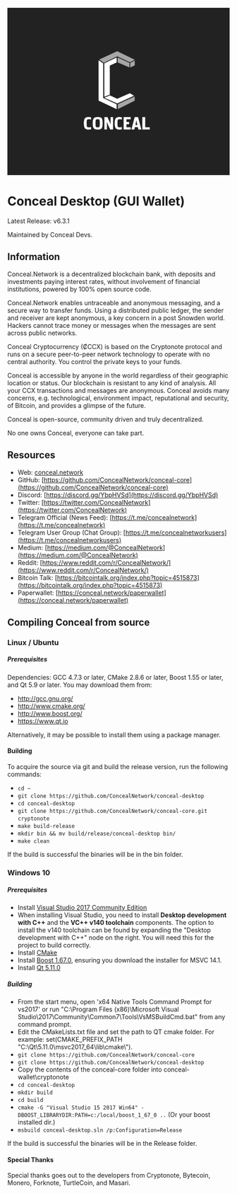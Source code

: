 ![image](https://github.com/ConcealNetwork/conceal-assets/blob/master/splash.png)

# Conceal Desktop (GUI Wallet)
Latest Release: v6.3.1

Maintained by Conceal Devs.

## Information
Conceal.Network is a decentralized blockchain bank, with deposits and investments paying interest rates, without involvement of financial institutions, powered by 100% open source code.

Conceal.Network enables untraceable and anonymous messaging, and a secure way to transfer funds. Using a distributed public ledger, the sender and receiver are kept anonymous, a key concern in a post Snowden world. Hackers cannot trace money or messages when the messages are sent across public networks.

Conceal Cryptocurrency (₡CCX) is based on the Cryptonote protocol and runs on a secure peer-to-peer network technology to operate with no central authority. You control the private keys to your funds.

Conceal is accessible by anyone in the world regardless of their geographic location or status. Our blockchain is resistant to any kind of analysis. All your CCX transactions and messages are anonymous. Conceal avoids many concerns, e.g. technological, environment impact, reputational and security, of Bitcoin, and provides a glimpse of the future.

Conceal is open-source, community driven and truly decentralized.

No one owns Conceal, everyone can take part.

## Resources
- Web: [conceal.network](https://conceal.network/)
- GitHub: [https://github.com/ConcealNetwork/conceal-core](https://github.com/ConcealNetwork/conceal-core)
- Discord: [https://discord.gg/YbpHVSd](https://discord.gg/YbpHVSd)
- Twitter: [https://twitter.com/ConcealNetwork](https://twitter.com/ConcealNetwork)
- Telegram Official (News Feed): [https://t.me/concealnetwork](https://t.me/concealnetwork)
- Telegram User Group (Chat Group): [https://t.me/concealnetworkusers](https://t.me/concealnetworkusers)
- Medium: [https://medium.com/@ConcealNetwork](https://medium.com/@ConcealNetwork)
- Reddit: [https://www.reddit.com/r/ConcealNetwork/](https://www.reddit.com/r/ConcealNetwork/)
- Bitcoin Talk: [https://bitcointalk.org/index.php?topic=4515873](https://bitcointalk.org/index.php?topic=4515873)
- Paperwallet: [https://conceal.network/paperwallet](https://conceal.network/paperwallet)

## Compiling Conceal from source

### Linux / Ubuntu

##### Prerequisites

Dependencies: GCC 4.7.3 or later, CMake 2.8.6 or later, Boost 1.55 or later, and Qt 5.9 or later.
You may download them from:

- http://gcc.gnu.org/
- http://www.cmake.org/
- http://www.boost.org/
- https://www.qt.io

Alternatively, it may be possible to install them using a package manager.

#### Building

To acquire the source via git and build the release version, run the following commands:

- `cd ~`
- `git clone https://github.com/ConcealNetwork/conceal-desktop`
- `cd conceal-desktop`
- `git clone https://github.com/ConcealNetwork/conceal-core.git cryptonote`
- `make build-release`
- `mkdir bin && mv build/release/conceal-desktop bin/`
- `make clean`

If the build is successful the binaries will be in the bin folder.

### Windows 10

##### Prerequisites

- Install [Visual Studio 2017 Community Edition](https://www.visualstudio.com/thank-you-downloading-visual-studio/?sku=Community&rel=15&page=inlineinstall)
- When installing Visual Studio, you need to install **Desktop development with C++** and the **VC++ v140 toolchain** components. The option to install the v140 toolchain can be found by expanding the "Desktop development with C++" node on the right. You will need this for the project to build correctly.
- Install [CMake](https://cmake.org/download/)
- Install [Boost 1.67.0](https://boost.teeks99.com/bin/1.67.0/), ensuring you download the installer for MSVC 14.1.
- Install [Qt 5.11.0](https://www.qt.io/download)

##### Building

- From the start menu, open 'x64 Native Tools Command Prompt for vs2017' or run "C:\Program Files (x86)\Microsoft Visual Studio\2017\Community\Common7\Tools\VsMSBuildCmd.bat" from any command prompt.
- Edit the CMakeLists.txt file and set the path to QT cmake folder. For example: set(CMAKE_PREFIX_PATH "C:\\Qt\\5.11.0\\msvc2017_64\\lib\\cmake\\").
- `git clone https://github.com/ConcealNetwork/conceal-core`
- `git clone https://github.com/ConcealNetwork/conceal-desktop`
- Copy the contents of the conceal-core folder into conceal-wallet\cryptonote
- `cd conceal-desktop`
- `mkdir build`
- `cd build`
- `cmake -G "Visual Studio 15 2017 Win64" -DBOOST_LIBRARYDIR:PATH=c:/local/boost_1_67_0 ..` (Or your boost installed dir.)
- `msbuild conceal-desktop.sln /p:Configuration=Release`

If the build is successful the binaries will be in the Release folder.

#### Special Thanks
Special thanks goes out to the developers from Cryptonote, Bytecoin, Monero, Forknote, TurtleCoin, and Masari.

